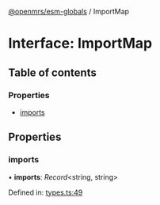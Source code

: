 [@openmrs/esm-globals](../API.md) / ImportMap

# Interface: ImportMap

## Table of contents

### Properties

- [imports](importmap.md#imports)

## Properties

### imports

• **imports**: *Record*<string, string\>

Defined in: [types.ts:49](https://github.com/openmrs/openmrs-esm-core/blob/master/packages/framework/esm-globals/src/types.ts#L49)
